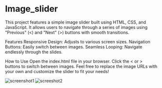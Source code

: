 # Image_slider
This project features a simple image slider built using HTML, CSS, and JavaScript. It allows users to navigate through a series of images using "Previous" (<) and "Next" (>) buttons with smooth transitions.

Features
Responsive Design: Adjusts to various screen sizes.
Navigation Buttons: Easily switch between images.
Seamless Looping: Navigate endlessly through the slides.

How to Use
Open the index.html file in your browser.
Click the < or > buttons to switch between images.
Feel free to replace the image URLs with your own and customize the slider to fit your needs!

![screenshot1](https://github.com/user-attachments/assets/06f2a833-9420-4e9c-b0db-c8cd5cba34c7)
![screeshot2](https://github.com/user-attachments/assets/475c38e3-41d9-43a4-a69c-856f4918e4b1)





